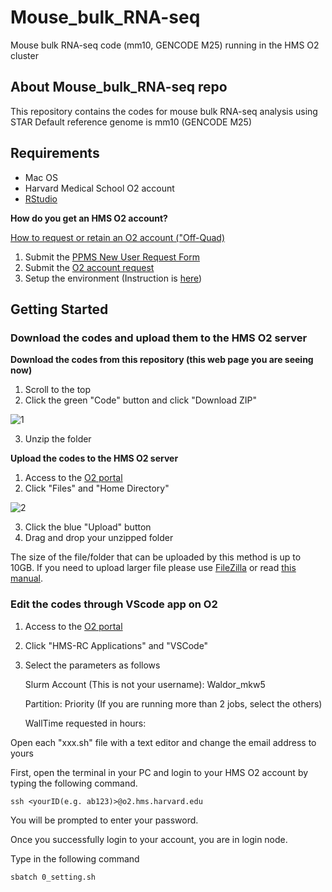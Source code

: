 # Mouse_bulk_RNA-seq
Mouse bulk RNA-seq code (mm10, GENCODE M25) running in the HMS O2 cluster

## About Mouse_bulk_RNA-seq repo

This repository contains the codes for mouse bulk RNA-seq analysis using STAR
Default reference genome is mm10 (GENCODE M25)

## Requirements

* Mac OS
* Harvard Medical School O2 account
* [RStudio](https://posit.co/download/rstudio-desktop/)

**How do you get an HMS O2 account?**

[How to request or retain an O2 account ("Off-Quad)](https://harvardmed.atlassian.net/wiki/spaces/O2/pages/1918304257/How+to+request+or+retain+an+O2+account#%E2%80%9COff-Quad%E2%80%9D-(HMS-affiliate-hospital/institution)-Labs:)

1. Submit the [PPMS New User Request Form](https://ppms.us/harvard-hms/vdoc/?cont=on&pf=11&docid=30)
2. Submit the [O2 account request](https://harvardmed.service-now.com/stat?id=service_catalog_cards&sys_id=5165e1dbdb209050b642f27139961979&sysparm_category=991a7f2edb890c10b642f2713996196a&sysparm_catcardid=a5051476db0d0c10b642f2713996198d)
3. Setup the environment (Instruction is [here](https://www.dropbox.com/scl/fi/ghvubyrevu8w2oqd3yr98/20210107_HMSO2Setting.docx?rlkey=kkeepe31hgu3dp2mt7lv8g6qe&dl=0))

## Getting Started

### Download the codes and upload them to the HMS O2 server

**Download the codes from this repository (this web page you are seeing now)**

1. Scroll to the top
2. Click the green "Code" button and click "Download ZIP"

![1](https://github.com/hsgway/assets/blob/main/images/1.png)

3. Unzip the folder


**Upload the codes to the HMS O2 server**

1. Access to the [O2 portal](https://o2portal.rc.hms.harvard.edu)
2. Click "Files" and "Home Directory"

![2](https://github.com/hsgway/assets/blob/main/images/2.png)

3. Click the blue "Upload" button
4. Drag and drop your unzipped folder

The size of the file/folder that can be uploaded by this method is up to 10GB. If you need to upload larger file please use [FileZilla](https://filezilla-project.org/) or read [this manual](https://harvardmed.atlassian.net/wiki/spaces/O2/pages/1588662157/File+Transfer#Graphical-tools).


### Edit the codes through VScode app on O2

1. Access to the [O2 portal](https://o2portal.rc.hms.harvard.edu)
2. Click "HMS-RC Applications" and "VSCode"
3. Select the parameters as follows

   Slurm Account (This is not your username): Waldor_mkw5
   
   Partition: Priority (If you are running more than 2 jobs, select the others)
   
   WallTime requested in hours: 

Open each "xxx.sh" file with a text editor and change the email address to yours


First, open the terminal in your PC and login to your HMS O2 account by typing the following command.
```
ssh <yourID(e.g. ab123)>@o2.hms.harvard.edu
```
You will be prompted to enter your password.

Once you successfully login to your account, you are in login node.

Type in the following command

```
sbatch 0_setting.sh
```


